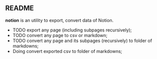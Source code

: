 README
------------------------------------------------------------------------------

**notion** is an utility to export, convert data of Notion.

- TODO export any page (including subpages recursively);
- TODO convert any page to csv or markdown;
- TODO convert any page and its subpages (recursively) to folder of markdowns;
- Doing convert exported csv to folder of markdowns;

